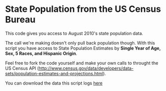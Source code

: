 # State Population from the US Census Bureau

This code gives you access to August 2010's state population data.

The call we're making doesn't only pull back population though. With this script you have access to State Population Estimates by **Single Year of Age, Sex, 5 Races, and Hispanic Origin**.

Feel free to fork the code yourself and make your own calls to throught the US Census API (http://www.census.gov/data/developers/data-sets/population-estimates-and-projections.html).

You can download the data this script logs [here](https://github.com/rcrocker13/Population-by-State/blob/master/pop-by-state.csv)